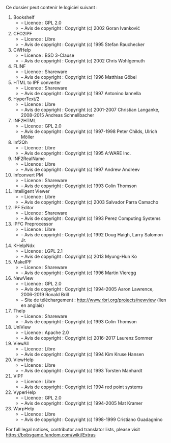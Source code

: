 ﻿Ce dossier peut contenir le logiciel suivant :

1. Bookshelf
   - – Licence : GPL 2.0
   - – Avis de copyright : Copyright (c) 2002 Goran Ivanković
2. CFO2IPF
   - – Licence : Libre
   - – Avis de copyright : Copyright (c) 1995 Stefan Rauchecker
3. CWHelp
   - – Licence : BSD 3-Clause
   - – Avis de copyright : Copyright (c) 2002 Chris Wohlgemuth
4. FLINF
   - – Licence : Shareware
   - – Avis de copyright : Copyright (c) 1996 Matthias Göbel
5. HTML to IPF converter
   - – Licence : Shareware
   - – Avis de copyright : Copyright (c) 1997 Antonino Iannella
6. HyperText/2
   - – Licence : Libre
   - – Avis de copyright : Copyright (c) 2001-2007 Christian Langanke, 2008-2015 Andreas Schnellbacher
7. INF2HTML
   - – Licence : GPL 2.0
   - – Avis de copyright : Copyright (c) 1997-1998 Peter Childs, Ulrich Möller
8. Inf2Qh
   - – Licence : Libre
   - – Avis de copyright : Copyright (c) 1995 A:WARE Inc.
9. INF2RealName
   - – Licence : Libre
   - – Avis de copyright : Copyright (c) 1997 Andrew Andreev
10. Infconvert PM
    - – Licence : Shareware
    - – Avis de copyright : Copyright (c) 1993 Colin Thomson
11. Intelligent Viewer
    - – Licence : Libre
    - – Avis de copyright : Copyright (c) 2003 Salvador Parra Camacho
12. IPF Editor
    - – Licence : Shareware
    - – Avis de copyright : Copyright (c) 1993 Perez Computing Systems
13. IPFC Preprocessor
    - – Licence : Libre
    - – Avis de copyright : Copyright (c) 1992 Doug Haigh, Larry Salomon Jr.
14. KHelpNdx
    - – Licence : LGPL 2.1
    - – Avis de copyright : Copyright (c) 2013 Myung-Hun Ko
15. MakeIPF
    - – Licence : Shareware
    - – Avis de copyright : Copyright (c) 1996 Martin Vieregg
16. NewView
    - – Licence : GPL 2.0
    - – Avis de copyright : Copyright (c) 1994-2005 Aaron Lawrence, 2006-2019 Ronald Brill
    - – Site de téléchargement : http://www.rbri.org/projects/newview (lien en anglais)
17. Thelp
    - – Licence : Shareware
    - – Avis de copyright : Copyright (c) 1993 Colin Thomson
18. UniView
    - – Licence : Apache 2.0
    - – Avis de copyright : Copyright (c) 2016-2017 Laurenz Sommer
19. ViewAll
    - – Licence : Libre
    - – Avis de copyright : Copyright (c) 1994 Kim Kruse Hansen
20. ViewHelp
    - – Licence : Libre
    - – Avis de copyright : Copyright (c) 1993 Torsten Manhardt
21. VIPF
    - – Licence : Libre
    - – Avis de copyright : Copyright (c) 1994 red point systems
22. VyperHelp
    - – Licence : GPL 2.0
    - – Avis de copyright : Copyright (c) 1994-2005 Mat Kramer
23. WarpHelp
    - – Licence : Libre
    - – Avis de copyright : Copyright (c) 1998-1999 Cristiano Guadagnino

For full legal notices, contributor and translator lists, please visit https://bobsgame.fandom.com/wiki/Extras